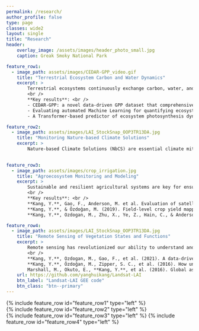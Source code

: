 ```yaml
---
permalink: /research/
author_profile: false
type: page
classes: wide2
layout: single
title: "Research"
header:
    overlay_image: /assets/images/header_photo_small.jpg
    caption: Greak Smoky National Park

feature_row1:
  - image_path: assets/images/CEDAR-GPP_video.gif
    title: "Terrestrial Ecosystem Carbon and Water Dynamics"
    excerpt: >
        Terrestrial ecosystems continuously exchange carbon, water, and energy with the atmosphere, processes that are fundamental to ecosystem functioning and crucial for regulating Earth’s climate. For instance, in recent decades, ecosystems have removed one-third of anthropogenic carbon emissions, partly mitigating climate change. Despite the importance, quantitatively understanding ecosystem carbon and water dynamics, especially in response to environmental and climatic changes, remains a significant challenge. This is due to the intrinsic complexity of these processes and a lack of direct observations at scale. We develop novel frameworks to robustly quantify ecosystem carbon and water dynamics, by integrating ground-based measurements (e.g. eddy covariance), satellite remote sensing, and advanced machine/deep learning. We answer fundamental questions on how ecosystem functions and services are changing, improving our predictive understanding of the Earth system. <br />
        <br />
        **Key results**: <br />
        - CEDAR-GPP: a novel data-driven GPP dataset that comprehensively represent CO2 fertilization effect on global photosynthesis. **Kang, Y.**,  et al., 2024, ESSD [preprint](https://doi.org/10.5194/essd-2023-337)   <br />
        - Evaluating automated Machine Learning for quantifying ecosystem productivities. Gaber, M., **Kang, Y.** et al Biogeosciences, 2024. [paper](https://doi.org/10.5194/bg-21-2447-2024)  <br />
        - A Transformer-based predictor of ecosystem photosynthesis dynamics:  Nakagawa, R., ... **Kang, Y.** (2023). CVPR MultiEarth Workshop. [preprint](https://arxiv.org/pdf/2306.13815.pdf)

feature_row2:
  - image_path: assets/images/LAI_StockSnap_OOP3TR13DA.jpg
    title: "Monitoring Nature-based Climate Solutions"
    excerpt: >
        Nature-based Climate Solutions (NbCS) are essential climate mitigation strategies, aiming to enhance CO<sub>2</sub> sequestration through the restoration, protection, and management of ecosystems, such as forests, grasslands, and croplands. These strategies offer substantial near-term mitigation potential but face significant challenges, particularly in the monitoring and measurement of their carbon benefits and cooling effects. Our research is dedicated to building robust, scalable, and cost-effective frameworks to comprehensively evaluate the carbon offset results of NbCS projects, by leveraging multi-source remote sensing, ground-based measurements, and deep learning techniques. <br />
        

feature_row3:
  - image_path: assets/images/crop_irrigation.jpg
    title: "Agroecosystem Monitoring and Modeling"
    excerpt: >
        Sustainable and resilient agricultural systems are key for ensuring global food security and mitigating climate change. Effective management of these systems requires close monitoring and robust modeling of key processes - such as crop water use, development, productivity, and carbon sequestration. These capabilities enhance our understanding of agroecosystem dynamics and inform decision-making in response to changing climatic and socio-economic conditions. Our research leverages cross-platform remote sensing, in situ measurements, process-based models, data assimilation, and machine learning techniques, to develop robust, scalable, and cost-effective systems for monitoring agroecosystem processes and modeling the impacts of management and environmental changes. <br /> 
        <br />
        **Key results**: <br />
        **Kang, Y.**, Gao, F., Anderson, M. et al. Evaluation of satellite Leaf Area Index in California vineyards for improving water use estimation. Irrig Sci (2022). [link](https://doi.org/10.1007/s00271-022-00798-8) <br />
        **Kang, Y.**, & Özdoğan, M. (2019). Field-level crop yield mapping with Landsat using a hierarchical data assimilation approach. *Remote Sensing of Environment*, *228*, 144–163. [link](https://doi.org/10.1016/j.rse.2019.04.005) <br />
        **Kang, Y.**, Ozdogan, M., Zhu, X., Ye, Z., Hain, C., & Anderson, M. (2020). Comparative assessment of environmental variables and machine learning algorithms for maize yield prediction in the US Midwest. *Environmental Research Letters*, *15*(6). [link](https://doi.org/10.1088/1748-9326/ab7df9) <br/> 

feature_row4:
  - image_path: assets/images/LAI_StockSnap_OOP3TR13DA.jpg
    title: "Remote Sensing of Vegetation States and Functions"
    excerpt: >
        Remote sensing has revolutionized our ability to understand and sustainably manage ecosystems across diverse spatial and temporal scales, enabling us to track global vegetation changes, monitor the global carbon cycle, advance precision agriculture, and enhance disaster and risk management, etc. Our mission is to develop robust methodologies and datasets that accurately quantify vegetation dynamics using across-platform remote sensing data, at the spatial and temporal scales crucial for scientific inquiry and informed decision-making. We place a strong emphasis on the comprehensive quantification of uncertainties in remote sensing based data and are committed to open science and open data. <br />
        <br />
        **Kang, Y.**, Ozdogan, M., Gao, F., et al. (2021). A data-driven approach to estimate leaf area index for Landsat images over the contiguous US. Remote Sensing of Environment, 258, 112383. [link](https://doi.org/10.1016/j.rse.2021.112383)  <br />
        **Kang, Y.**, Özdoğan, M., Zipper, S. C., et al. (2016). How universal is the relationship between remotely sensed vegetation indices and crop leaf area index? A global assessment. Remote Sensing, 8(7), 597. [link](https://doi.org/10.3390/rs8070597)  <br />
        Marshall, M., Okuto, E., **Kang, Y.**, et al. (2016). Global assessment of Vegetation Index and Phenology Lab (VIP) and Global Inventory Modeling and Mapping Studies (GIMMS) version 3 products. Biogeosciences, 13(3), 625–639. [link](https://doi.org/10.5194/bg-13-625-2016)      
    url: https://github.com/yanghuikang/Landsat-LAI
    btn_label: "Landsat-LAI GEE code"
    btn_class: "btn--primary"
---
```


{% include feature_row id="feature_row1" type="left" %}  
{% include feature_row id="feature_row2" type="left" %}  
{% include feature_row id="feature_row3" type="left" %}
{% include feature_row id="feature_row4" type="left" %}

